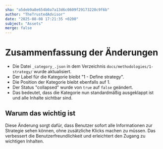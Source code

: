 ```yaml
---
sha: "a5deb9a8e654b0a7a13d6c0609f29173220c9f6b"
author: "TheTrustedAdvisor"
date: "2025-08-08 17:21:35 +0200"
subject: "Assets"
merge: false
---
```


# Zusammenfassung der Änderungen

- Die Datei `_category_.json` in dem Verzeichnis `docs/methodologies/1-strategy/` wurde aktualisiert.
- Der Label für die Kategorie bleibt "1 - Define strategy".
- Die Position der Kategorie bleibt ebenfalls auf 1.
- Der Status "collapsed" wurde von `true` auf `false` geändert.
- Das bedeutet, dass die Kategorie nun standardmäßig ausgeklappt ist und alle Inhalte sichtbar sind.

## Warum das wichtig ist

Diese Änderung sorgt dafür, dass Benutzer sofort alle Informationen zur Strategie sehen können, ohne zusätzliche Klicks machen zu müssen. Das verbessert die Benutzerfreundlichkeit und erleichtert den Zugang zu wichtigen Inhalten.

